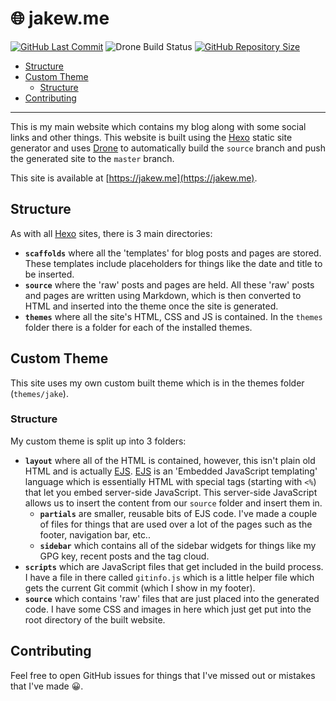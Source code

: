 # 🌐 jakew.me

[![GitHub Last Commit](https://img.shields.io/github/last-commit/jake-walker/jakew.me/source.svg?style=for-the-badge)](https://github.com/jake-walker/jakew.me/commits/source) ![Drone Build Status](https://img.shields.io/drone/build/jake-walker/jakew.me/source?server=https%3A%2F%2Fci.jakewalker.xyz&style=for-the-badge) [![GitHub Repository Size](https://img.shields.io/github/repo-size/jake-walker/jakew.me.svg?style=for-the-badge)](https://github.com/jake-walker/jakew.me/tree/source)

<!-- TOC -->

- [Structure](#structure)
- [Custom Theme](#custom-theme)
    - [Structure](#structure-1)
- [Contributing](#contributing)

<!-- /TOC -->

---

This is my main website which contains my blog along with some social links and other things. This website is built using the [Hexo](https://hexo.io) static site generator and uses [Drone](https://drone.io/) to automatically build the `source` branch and push the generated site to the `master` branch.

This site is available at [https://jakew.me](https://jakew.me).

## Structure

As with all [Hexo](https://hexo.io) sites, there is 3 main directories:

* **`scaffolds`** where all the 'templates' for blog posts and pages are stored. These templates include placeholders for things like the date and title to be inserted.
* **`source`** where the 'raw' posts and pages are held. All these 'raw' posts and pages are written using Markdown, which is then converted to HTML and inserted into the theme once the site is generated.
* **`themes`** where all the site's HTML, CSS and JS is contained. In the `themes` folder there is a folder for each of the installed themes.

## Custom Theme

This site uses my own custom built theme which is in the themes folder (`themes/jake`).

### Structure

My custom theme is split up into 3 folders:

* **`layout`** where all of the HTML is contained, however, this isn't plain old HTML and is actually [EJS](https://ejs.co/). [EJS](https://ejs.co/) is an 'Embedded JavaScript templating' language which is essentially HTML with special tags (starting with `<%`) that let you embed server-side JavaScript. This server-side JavaScript allows us to insert the content from our `source` folder and insert them in.
  * **`partials`** are smaller, reusable bits of EJS code. I've made a couple of files for things that are used over a lot of the pages such as the footer, navigation bar, etc..
  * **`sidebar`** which contains all of the sidebar widgets for things like my GPG key, recent posts and the tag cloud.
* **`scripts`** which are JavaScript files that get included in the build process. I have a file in there called `gitinfo.js` which is a little helper file which gets the current Git commit (which I show in my footer).
* **`source`** which contains 'raw' files that are just placed into the generated code. I have some CSS and images in here which just get put into the root directory of the built website.

## Contributing

Feel free to open GitHub issues for things that I've missed out or mistakes that I've made 😀.